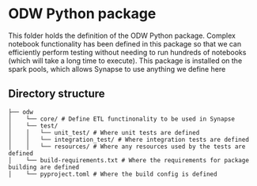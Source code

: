 # ODW Python package
This folder holds the definition of the ODW Python package. Complex notebook functionality has been defined in this package so that we can efficiently perform testing without needing to run hundreds of notebooks (which will take a long time to execute). This package is installed on the spark pools, which allows Synapse to use anything we define here

## Directory structure

```
├── odw
│    └── core/ # Define ETL functinonality to be used in Synapse
│    └── test/
│    │   └── unit_test/ # Where unit tests are defined
│    │   └── integration_test/ # Where integration tests are defined
│    │   └── resources/ # Where any resources used by the tests are defined
│    └── build-requirements.txt # Where the requirements for package building are defined
│    └── pyproject.toml # Where the build config is defined
```
